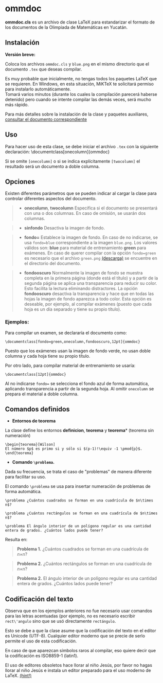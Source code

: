 ommdoc
======


**ommdoc.cls** es un archivo de clase LaTeX para estandarizar el formato de los documentos de la Olimpiada de Matemáticas en Yucatán.

Instalación 
------

**Versión breve:**

Coloca los archivos  `ommdoc.cls`  y `blue.png` en el mismo directorio que el documento `.tex` que deseas compilar.

Es muy probable que inicialmente, no tengas todos los paquetes LaTeX que se requieren. 
En Windows, en esta situación, MiKTeX te solicitará permiso para instalarlo automáticamente.  
Tomará varios minutos (durante los cuales la compilación parecerá haberse detenido) pero cuando se intente compilar
las demás veces, será mucho más rápido.

Para más detalles sobre la instalación de la clase y paquetes auxiliares, [consultar el documento correspondiente](https://github.com/proposicion47/ommdoc/blob/master/instalacion.md)

Uso 
------

Para hacer uso de esta clase, se debe iniciar el archivo `.tex` con la siguiente declaración:
  \documentclass[onecolumn]{ommdoc}
  
Si se omite `[onecolumn]`  o si se indica explícitamente `[twocolumn]` el resultado será un documento a doble columna.



Opciones
------

Existen diferentes parámetros que se pueden indicar al cargar la clase para controlar diferentes aspectos del documento.


> * **onecolumn**, **twocolumn**
> Especifica si el documento se presentará con una o dos columnas. En caso de omisión, se usarán dos columnas.


> *  **sinfondo**
> Desactiva la imagen de fondo. 

> *  **fondo=**
> Establece la imagen de fondo. En caso de no indicarse, se usa `fondo=blue` correspondiente a la imagen `blue.png`.
> Los valores válidos son: 
> **blue** para material de entrenamiento
> **green** para exámenes.
> En caso de querer compilar con la opción `fondo=green` es necesario que 
> el archivo  `green.png` [(descarga)](https://github.com/proposicion47/ommdoc) se encuentre en el directorio del documento.  

> * **fondooscuro**
> Normalmente la imagen de fondo se muestra completa en la primera página (donde está el título) 
> y a partir de la segunda página se aplica una transparencia para reducir su color. 
> Esto facilita la lectura eliminando distractores. 
> La opción **fondooscuro** desactiva la transparencia y hace que en todas las hojas la imagen de fondo
> aparezca a todo color. Esta opción es deseable, por ejemplo, al compilar exámenes 
> (puesto que cada hoja es un día separado y tiene su propio título).


### Ejemplos:

Para compilar un examen, se declararía el documento como:

    \documentclass[fondo=green,onecolumn,fondooscuro,12pt]{ommdoc}

Puesto que los exámenes usan la imagen de fondo verde, no usan doble columna y cada hoja tiene su propio título.

Por otro lado, para compilar material de entrenamiento se usaría:

    \documentclass[12pt]{ommdoc}
  
Al no indicarse `fondo=` se selecciona el fondo azul de forma automática, 
aplicando transparencia a partir de la segunda hoja.
Al omitir `onecolumn` se prepara el material a doble columna.



Comandos definidos 
-------

* **Entornos de teorema**

La clase define los entornos **definicion**, **teorema** y **teorema*** (teorema sin numeración)

    \begin{teorema}[Wilson] 
    El número $p$ es primo si y sólo si $(p-1)!\equiv -1 \pmod{p}$.
    \end{teorema}
  

* **Comando `\problema`.**

Dada su frecuencia, se trata el caso de "problemas" de manera diferente para facilitar su uso. 

El comando `\problema` se usa para insertar numeración de problemas de forma automática.

    \problema ¿Cuántos cuadrados se forman en una cuadrícula de $n\times n$?

    \problema ¿Cuántos rectángulos se forman en una cuadrícula de $n\times n$?
    
    \problema El ángulo interior de un polígono regular es una cantidad entera de grados. ¿Cuántos lados puede tener?
    
Resulta en:

> **Problema 1.** ¿Cuántos cuadrados se forman en una cuadrícula de _n×n_?

> **Problema 2.** ¿Cuántos rectángulos se forman en una cuadrícula de _n×n_?

> **Problema 2.** El ángulo interior de un polígono regular es una cantidad entera de grados. ¿Cuántos lados puede tener?


Codificación del texto
------

Observa que en los ejemplos anteriores no fue necesario usar comandos para las letras acentuadas 
(por ejemplo, no es necesario escribir `rect\'angulo` sino que se usó directamente `rectángulo`.

Esto se debe a que la clase asume que la codificación del texto en el editor es Unicode (UTF-8).
Cualquier editor moderno que se precie de serlo permite el uso de esta codificación. 

En caso de que aparezcan símbolos raros al compilar, eso quiere decir que la codificación es ISO8859-1 (latin1).

El uso de editores obsoletos hace llorar al niño Jesús, por favor no hagas llorar al niño Jesús e instala
un editor preparado para el uso moderno de LaTeX. [(hint!)](http://www.texniccenter.org/resources/downloads/29)
